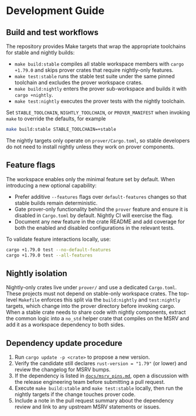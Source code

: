 # Development Guide

## Build and test workflows

The repository provides Make targets that wrap the appropriate toolchains for
stable and nightly builds:

- `make build:stable` compiles all stable workspace members with `cargo +1.79.0`
  and skips prover crates that require nightly-only features.
- `make test:stable` runs the stable test suite under the same pinned toolchain
  and excludes the prover workspace crates.
- `make build:nightly` enters the prover sub-workspace and builds it with
  `cargo +nightly`.
- `make test:nightly` executes the prover tests with the nightly toolchain.

Set `STABLE_TOOLCHAIN`, `NIGHTLY_TOOLCHAIN`, or `PROVER_MANIFEST` when invoking
`make` to override the defaults, for example

```sh
make build:stable STABLE_TOOLCHAIN=+stable
```

The nightly targets only operate on `prover/Cargo.toml`, so stable developers do
not need to install nightly unless they work on prover components.

## Feature flags

The workspace enables only the minimal feature set by default. When introducing a
new optional capability:

- Prefer additive `--features` flags over `default-features` changes so that
  stable builds remain deterministic.
- Gate prover-only functionality behind the `prover` feature and ensure it is
  disabled in `Cargo.toml` by default. Nightly CI will exercise the flag.
- Document any new feature in the crate README and add coverage for both the
  enabled and disabled configurations in the relevant tests.

To validate feature interactions locally, use:

```sh
cargo +1.79.0 test --no-default-features
cargo +1.79.0 test --all-features
```

## Nightly isolation

Nightly-only crates live under `prover/` and use a dedicated `Cargo.toml`. These
projects must not depend on stable-only workspace crates. The top-level
`Makefile` enforces this split via the `build:nightly` and `test:nightly`
targets, which change into the prover directory before invoking cargo. When a
stable crate needs to share code with nightly components, extract the common
logic into a `no_std` helper crate that compiles on the MSRV and add it as a
workspace dependency to both sides.

## Dependency update procedure

1. Run `cargo update -p <crate>` to propose a new version.
2. Verify the candidate still declares `rust-version = "1.79"` (or lower) and
   review the changelog for MSRV bumps.
3. If the dependency is listed in [`docs/msrv_pins.md`](./msrv_pins.md), open a
   discussion with the release engineering team before submitting a pull request.
4. Execute `make build:stable` and `make test:stable` locally, then run the
   nightly targets if the change touches prover code.
5. Include a note in the pull request summary about the dependency review and
   link to any upstream MSRV statements or issues.
